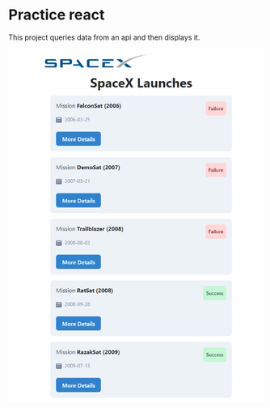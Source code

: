 # Practice react
This project queries data from an api and then displays it.

![Preview](preview.png)